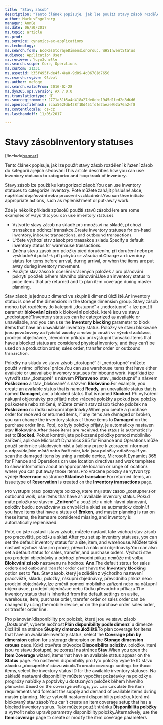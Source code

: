 ```yaml
---
title: "Stavy zásob"
description: "Tento článek popisuje, jak lze použít stavy zásob rozdělení k řazení zásob do kategorií a jejich sledování."
author: MarkusFogelberg
manager: AnnBe
ms.date: 06/20/2017
ms.topic: article
ms.prod: 
ms.service: dynamics-ax-applications
ms.technology: 
ms.search.form: EcoResStorageDimensionGroup, WHSInventStatus
audience: Application User
ms.reviewer: YuyuScheller
ms.search.scope: Core, Operations
ms.custom: 21331
ms.assetid: b35f495f-de4f-48a0-9d09-4d06781d7650
ms.search.region: Global
ms.author: mafoge
ms.search.validFrom: 2016-02-28
ms.dyn365.ops.version: AX 7.0.0
ms.translationtype: HT
ms.sourcegitcommit: 2771a31b5a4d418a27de0ebe1945d1fed2d8d6d6
ms.openlocfilehash: 5caa5620db428f18d451fdfe2aeae9e2a76a24f8
ms.contentlocale: cs-cz
ms.lasthandoff: 11/03/2017

---
```


# <a name="inventory-statuses"></a><span data-ttu-id="2d863-103">Stavy zásob</span><span class="sxs-lookup"><span data-stu-id="2d863-103">Inventory statuses</span></span>

[!include[banner](../includes/banner.md)]


<span data-ttu-id="2d863-104">Tento článek popisuje, jak lze použít stavy zásob rozdělení k řazení zásob do kategorií a jejich sledování.</span><span class="sxs-lookup"><span data-stu-id="2d863-104">This article describes how you can use inventory statuses to categorize and keep track of inventory.</span></span>

<span data-ttu-id="2d863-105">Stavy zásob lze použít ke kategorizaci zásob.</span><span class="sxs-lookup"><span data-stu-id="2d863-105">You can use inventory statuses to categorize inventory.</span></span> <span data-ttu-id="2d863-106">Poté můžete zahájit příslušné akce, například doplňování nebo pracovní vyskladnění.</span><span class="sxs-lookup"><span data-stu-id="2d863-106">You can then initiate appropriate actions, such as replenishment or put-away work.</span></span>

<span data-ttu-id="2d863-107">Zde je několik příkladů způsobů použití stavů zásob:</span><span class="sxs-lookup"><span data-stu-id="2d863-107">Here are some examples of ways that you can use inventory statuses:</span></span>

-   <span data-ttu-id="2d863-108">Vytvořte stavy zásob na skladě pro množství na skladě, příchozí transakce a odchozí transakce.</span><span class="sxs-lookup"><span data-stu-id="2d863-108">Create inventory statuses for on-hand inventory, inbound transactions, and outbound transactions.</span></span>
-   <span data-ttu-id="2d863-109">Určete výchozí stav zásob pro transakce skladu.</span><span class="sxs-lookup"><span data-stu-id="2d863-109">Specify a default inventory status for warehouse transactions.</span></span>
-   <span data-ttu-id="2d863-110">Změna stavu zásob pro položky před doručením, při doručení nebo po vyskladnění položek při pohybu se zásobami.</span><span class="sxs-lookup"><span data-stu-id="2d863-110">Change an inventory status for items before arrival, during arrival, or when the items are put away during inventory movement.</span></span>
-   <span data-ttu-id="2d863-111">Použijte stav zásob k ocenění vrácených položek a pro plánování pokrytí položek během hlavního plánování.</span><span class="sxs-lookup"><span data-stu-id="2d863-111">Use an inventory status to price items that are returned and to plan item coverage during master planning.</span></span>

<span data-ttu-id="2d863-112">Stav zásob je jednou z dimenzí ve skupině dimenzí úložiště.</span><span class="sxs-lookup"><span data-stu-id="2d863-112">An inventory status is one of the dimensions in the storage dimension group.</span></span> <span data-ttu-id="2d863-113">Stavy zásob mohou být rozděleny do kategorií „dostupné” a „nedostupné” a lze použít parametr **blokování zásob** k blokování položek, které jsou ve stavu „nedostupné”.</span><span class="sxs-lookup"><span data-stu-id="2d863-113">Inventory statuses can be categorized as available or unavailable, and you can use the **Inventory blocking** parameter to block items that have an unavailable inventory status.</span></span> <span data-ttu-id="2d863-114">Položky ve stavu blokované jsou považovány za fyzické zásoby a nelze je použít ve výrobní zakázce, prodejní objednávce, převodním příkazu ani výstupní transakci.</span><span class="sxs-lookup"><span data-stu-id="2d863-114">Items that have a blocked status are considered physical inventory, and they can't be used on a production order, sales order, transfer order, or outbound transaction.</span></span>

<span data-ttu-id="2d863-115">Položky na skladu ve stavu zásob „dostupné“ či „nedostupné“ můžete použít v rámci příchozí práce.</span><span class="sxs-lookup"><span data-stu-id="2d863-115">You can use warehouse items that have either available or unavailable inventory statuses for inbound work.</span></span> <span data-ttu-id="2d863-116">Například lze vytvořit stav „dostupné” s názvem **Připraveno**, stav „nedostupné” s názvem **Poškozeno** a stav „blokované” s názvem **Blokováno**.</span><span class="sxs-lookup"><span data-stu-id="2d863-116">For example, you create an available status that is named **Ready**, an unavailable status that is named **Damaged**, and a blocked status that is named **Blocked**.</span></span> <span data-ttu-id="2d863-117">Při vytvoření nákupní objednávky pro přijaté nebo vrácené položky a pokud jsou položky poškozené nebo zničené, můžete změnit stav zásob těchto položek na **Poškozeno** na řádku nákupní objednávky.</span><span class="sxs-lookup"><span data-stu-id="2d863-117">When you create a purchase order for received or returned items, if any items are damaged or broken, you can change the inventory status of those items to **Damaged** on the purchase order line.</span></span> <span data-ttu-id="2d863-118">Poté, co byly položky přijaty, je automaticky nastaven stav **Blokováno**.</span><span class="sxs-lookup"><span data-stu-id="2d863-118">After these items are received, the status is automatically set to **Blocked**.</span></span> <span data-ttu-id="2d863-119">Pokud kontrolujete poškozené položky pomocí mobilního zařízení, aplikace Microsoft Dynamics 365 for Finance and Operations může použít směrnice skladových míst a šablony práce k zobrazení informací o odpovídajícím místě nebo řadě míst, kde jsou položky odloženy.</span><span class="sxs-lookup"><span data-stu-id="2d863-119">If you scan the damaged items by using a mobile device, Microsoft Dynamics 365 for Finance and Operations can use location directives and work templates to show information about an appropriate location or range of locations where you can put away those items.</span></span> <span data-ttu-id="2d863-120">Pro vrácené položky se vytvoří typ výdeje **Rezervace** na stránce **Skladové transakce**.</span><span class="sxs-lookup"><span data-stu-id="2d863-120">For returned items, an issue type of **Reservation** is created on the **Inventory transactions** page.</span></span>

<span data-ttu-id="2d863-121">Pro výstupní práci používejte položky, které mají stav zásob „dostupné“.</span><span class="sxs-lookup"><span data-stu-id="2d863-121">For outbound work, use items that have an available inventory status.</span></span> <span data-ttu-id="2d863-122">Pokud máte položky se stavem **„Zničené“** a použijete u nich hlavní plánování, položky budou považovány za chybějící a sklad se automaticky doplní.</span><span class="sxs-lookup"><span data-stu-id="2d863-122">If you have items that have a status of **Broken**, and master planning is run on these items, the items are considered missing, and inventory is automatically replenished.</span></span>

<span data-ttu-id="2d863-123">Poté, co jste nastavili stavy zásob, můžete nastavit také výchozí stav zásob pro pracoviště, položku a sklad.</span><span class="sxs-lookup"><span data-stu-id="2d863-123">After you set up inventory statuses, you can set the default inventory status for a site, item, and warehouse.</span></span> <span data-ttu-id="2d863-124">Můžete také nastavit výchozí stav pro prodej, převod a nákupní objednávky.</span><span class="sxs-lookup"><span data-stu-id="2d863-124">You can also set a default status for sales, transfer, and purchase orders.</span></span> <span data-ttu-id="2d863-125">Výchozí stav pro prodejní objednávky a odchozí převodní příkaz nemůže mít volbu **Blokování zásob** nastavenu na hodnotu **Ano**.</span><span class="sxs-lookup"><span data-stu-id="2d863-125">The default status for sales orders and outbound transfer order can't have the **Inventory blocking** option set to **Yes**.</span></span> <span data-ttu-id="2d863-126">Stav zásob, který je zděděn z výchozího nastavení pracoviště, skladu, položky, nákupní objednávky, převodního příkaz nebo prodejní objednávky, lze změnit pomocí mobilního zařízení nebo na nákupní objednávce, prodejní objednávce nebo řádku převodního příkazu.</span><span class="sxs-lookup"><span data-stu-id="2d863-126">The inventory status that is inherited from the default settings on a site, warehouse, item, purchase order, transfer order or sales order can be changed by using the mobile device, or on the purchase order, sales order, or transfer order line.</span></span>

<span data-ttu-id="2d863-127">Pro plánování disponibility pro položek, které jsou ve stavu zásob „Dostupné”, vyberte možnost **Plán disponibility podle dimenzí** u dimenze úložiště na stránce **Skupiny dimenze úložiště**.</span><span class="sxs-lookup"><span data-stu-id="2d863-127">To plan coverage for items that have an available inventory status, select the **Coverage plan by dimension** option for a storage dimension on the **Storage dimension groups** page.</span></span> <span data-ttu-id="2d863-128">Když otevřete průvodce **Disponibilita položky**, položky, které jsou ve stavu dostupné, se zobrazí na stránce **Stav**.</span><span class="sxs-lookup"><span data-stu-id="2d863-128">When you open the **Item Coverage** wizard, items that have an available status appear on the **Status** page.</span></span> <span data-ttu-id="2d863-129">Pro nastavení disponibility pro tyto položky vyberte ID stavu zásob u „dostupného“ stavu zásob.</span><span class="sxs-lookup"><span data-stu-id="2d863-129">To create coverage settings for these items, select the inventory status ID for the available inventory statuses.</span></span> <span data-ttu-id="2d863-130">Na základě nastavení disponibility můžete vypočítat požadavky na položky a prognózy nabídky a poptávky u dostupných položek během hlavního plánování.</span><span class="sxs-lookup"><span data-stu-id="2d863-130">Based on the coverage settings, you can calculate the item requirements and forecast the supply and demand of available items during master planning.</span></span> <span data-ttu-id="2d863-131">Nelze vytvořit nastavení disponibility položky, která má blokovaný stav zásob.</span><span class="sxs-lookup"><span data-stu-id="2d863-131">You can't create an item coverage setup that has a blocked inventory status.</span></span> <span data-ttu-id="2d863-132">Také můžete použít stránku **Disponibilita položky** a vytvořit nebo upravit parametry disponibility položky.</span><span class="sxs-lookup"><span data-stu-id="2d863-132">Alternatively, use the **Item coverage** page to create or modify the item coverage parameters.</span></span>

